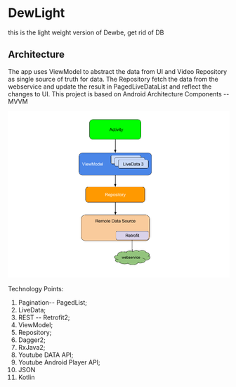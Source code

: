# DewLight
this is the light weight version of Dewbe, get rid of DB
## Architecture
The app uses ViewModel to abstract the data from UI and Video Repository as single source of truth for data. 
The Repository fetch the data from the webservice and update the result in PagedLiveDataList and reflect the changes to UI. This project is based on Android Architecture Components -- MVVM

![](https://github.com/ed828a/DewNet/blob/master/archtiture-net.png)



Technology Points:
1. Pagination-- PagedList;
2. LiveData;
3. REST -- Retrofit2;
4. ViewModel;
5. Repository;
6. Dagger2;
7. RxJava2;
8. Youtube DATA API;
9. Youtube Android Player API;
10. JSON 
11. Kotlin
